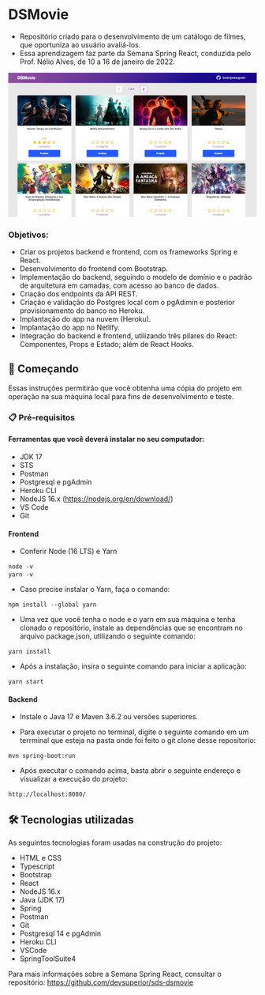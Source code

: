 # DSMovie

- Repositório criado para o desenvolvimento de um catálogo de filmes, que oportuniza ao usuário avaliá-los. 
- Essa aprendizagem faz parte da Semana Spring React, conduzida pelo Prof. Nélio Alves, de 10 a 16 de janeiro de 2022.

<div>
<span><img src="https://github.com/pcamposaugusto/dsmovie/blob/main/frontend/page-layout.png" width="700rem" /></span>
</div>

### Objetivos:

- Criar os projetos backend e frontend, com os frameworks Spring e React.
- Desenvolvimento do frontend com Bootstrap.
- Implementação do backend, seguindo o modelo de domínio e o padrão de arquitetura em camadas, com acesso ao banco de dados. 
- Criação dos endpoints da API REST.
- Criação e validação do Postgres local com o pgAdimin e posterior provisionamento do banco no Heroku.
- Implantação do app na nuvem (Heroku).
- Implantação do app no Netlify.
- Integração do backend e frontend, utilizando três pilares do React: Componentes, Props e Estado; além de React Hooks.

## 🚀 Começando

Essas instruções permitirão que você obtenha uma cópia do projeto em operação na sua máquina local para fins de desenvolvimento e teste.

### 📋 Pré-requisitos

#### Ferramentas que você deverá instalar no seu computador:

- JDK 17
- STS
- Postman
- Postgresql e pgAdmin
- Heroku CLI
- NodeJS 16.x (https://nodejs.org/en/download/)
- VS Code
- Git

#### Frontend

- Conferir Node (16 LTS) e Yarn

```
node -v
yarn -v
```

- Caso precise instalar o Yarn, faça o comando:

```
npm install --global yarn
```

- Uma vez que você tenha o node e o yarn em sua máquina e tenha clonado o repositório, instale as dependências que se encontram no arquivo package.json, utilizando o seguinte comando:

```
yarn install
```

- Após a instalação, insira o seguinte comando para iniciar a aplicação:

```
yarn start
```

#### Backend

- Instale o Java 17 e Maven 3.6.2 ou versões superiores.
    
- Para executar o projeto no terminal, digite o seguinte comando em um terrminal que esteja na pasta onde foi feito o git clone desse repositorio: 

```
mvn spring-boot:run
```
   
- Após executar o comando acima, basta abrir o seguinte endereço e visualizar a execução do projeto:

```
http://localhost:8080/
```

## 🛠️ Tecnologias utilizadas

As seguintes tecnologias foram usadas na construção do projeto:

* HTML e CSS
* Typescript
* Bootstrap
* React
* NodeJS 16.x
* Java (JDK 17)
* Spring
* Postman
* Git
* Postgresql 14 e pgAdmin
* Heroku CLI
* VSCode
* SpringToolSuite4


Para mais informações sobre a Semana Spring React, consultar o repositório: https://github.com/devsuperior/sds-dsmovie

